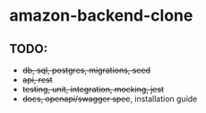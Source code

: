 # amazon-backend-clone

## TODO:

- <s>db, sql, postgres, migrations, seed</s>
- <s>api, rest</s>
- <s>testing, unit, integration, mocking, jest</s>
- <s>docs, openapi/swagger spec</s>, installation guide
